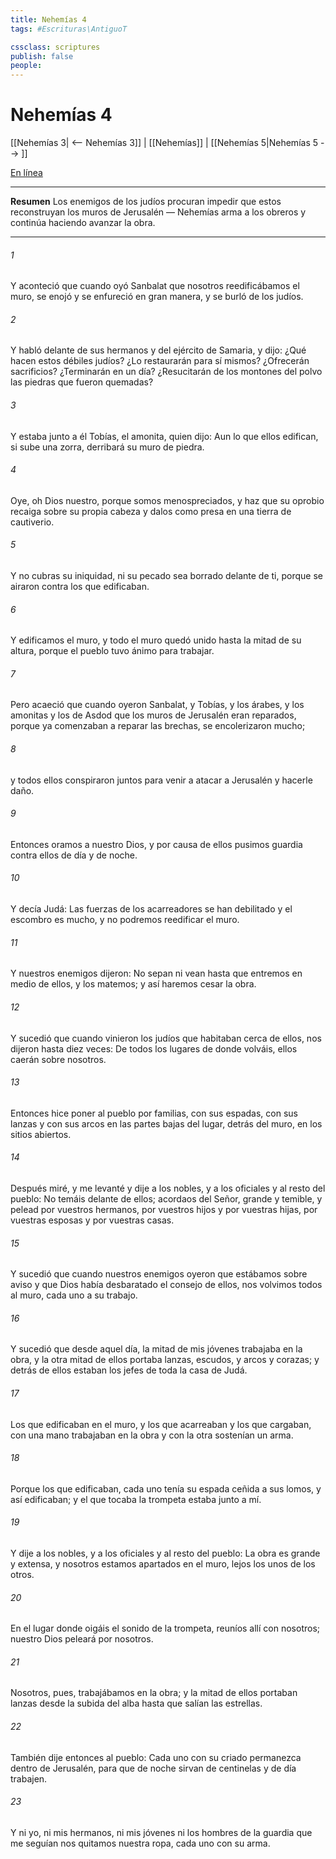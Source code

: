 ```yaml
---
title: Nehemías 4
tags: #Escrituras\AntiguoT

cssclass: scriptures
publish: false
people:
---
```


# Nehemías 4
[[Nehemías 3| <-- Nehemías 3]] | [[Nehemías]] | [[Nehemías 5|Nehemías 5 --> ]]

[En línea](https://churchofjesuschrist.org/study/scriptures/ot/neh/4?lang=spa)

---
__Resumen__
Los enemigos de los judíos procuran impedir que estos reconstruyan los muros de Jerusalén — Nehemías arma a los obreros y continúa haciendo avanzar la obra.

---
###### 1 
Y aconteció que cuando oyó Sanbalat que nosotros reedificábamos el muro, se enojó y se enfureció en gran manera, y se burló de los judíos.

###### 2 
Y habló delante de sus hermanos y del ejército de Samaria, y dijo: ¿Qué hacen estos débiles judíos? ¿Lo restaurarán para sí mismos? ¿Ofrecerán sacrificios? ¿Terminarán en un día? ¿Resucitarán de los montones del polvo las piedras que fueron quemadas?

###### 3 
Y estaba junto a él Tobías, el amonita, quien dijo: Aun lo que ellos edifican, si sube una zorra, derribará su muro de piedra.

###### 4 
Oye, oh Dios nuestro, porque somos menospreciados, y haz que su oprobio recaiga sobre su propia cabeza y dalos como presa en una tierra de cautiverio.

###### 5 
Y no cubras su iniquidad, ni su pecado sea borrado delante de ti, porque se airaron contra los que edificaban.

###### 6 
Y edificamos el muro, y todo el muro quedó unido hasta la mitad de su altura, porque el pueblo tuvo ánimo para trabajar.

###### 7 
Pero acaeció que cuando oyeron Sanbalat, y Tobías, y los árabes, y los amonitas y los de Asdod que los muros de Jerusalén eran reparados, porque ya comenzaban a reparar las brechas, se encolerizaron mucho;

###### 8 
y todos ellos conspiraron juntos para venir a atacar a Jerusalén y hacerle daño.

###### 9 
Entonces oramos a nuestro Dios, y por causa de ellos pusimos guardia contra ellos de día y de noche.

###### 10 
Y decía Judá: Las fuerzas de los acarreadores se han debilitado y el escombro es mucho, y no podremos reedificar el muro.

###### 11 
Y nuestros enemigos dijeron: No sepan ni vean hasta que entremos en medio de ellos, y los matemos; y así haremos cesar la obra.

###### 12 
Y sucedió que cuando vinieron los judíos que habitaban cerca de ellos, nos dijeron hasta diez veces: De todos los lugares de donde volváis, ellos caerán sobre nosotros.

###### 13 
Entonces hice poner al pueblo por familias, con sus espadas, con sus lanzas y con sus arcos en las partes bajas del lugar, detrás del muro, en los sitios abiertos.

###### 14 
Después miré, y me levanté y dije a los nobles, y a los oficiales y al resto del pueblo: No temáis delante de ellos; acordaos del Señor, grande y temible, y pelead por vuestros hermanos, por vuestros hijos y por vuestras hijas, por vuestras esposas y por vuestras casas.

###### 15 
Y sucedió que cuando nuestros enemigos oyeron que estábamos sobre aviso y que Dios había desbaratado el consejo de ellos, nos volvimos todos al muro, cada uno a su trabajo.

###### 16 
Y sucedió que desde aquel día, la mitad de mis jóvenes trabajaba en la obra, y la otra mitad de ellos portaba lanzas, escudos, y arcos y corazas; y detrás de ellos estaban los jefes de toda la casa de Judá.

###### 17 
Los que edificaban en el muro, y los que acarreaban y los que cargaban, con una mano trabajaban en la obra y con la otra sostenían un arma.

###### 18 
Porque los que edificaban, cada uno tenía su espada ceñida a sus lomos, y así edificaban; y el que tocaba la trompeta estaba junto a mí.

###### 19 
Y dije a los nobles, y a los oficiales y al resto del pueblo: La obra es grande y extensa, y nosotros estamos apartados en el muro, lejos los unos de los otros.

###### 20 
En el lugar donde oigáis el sonido de la trompeta, reuníos allí con nosotros; nuestro Dios peleará por nosotros.

###### 21 
Nosotros, pues, trabajábamos en la obra; y la mitad de ellos portaban lanzas desde la subida del alba hasta que salían las estrellas.

###### 22 
También dije entonces al pueblo: Cada uno con su criado permanezca dentro de Jerusalén, para que de noche sirvan de centinelas y de día trabajen.

###### 23 
Y ni yo, ni mis hermanos, ni mis jóvenes ni los hombres de la guardia que me seguían nos quitamos nuestra ropa,  cada uno con su arma.

